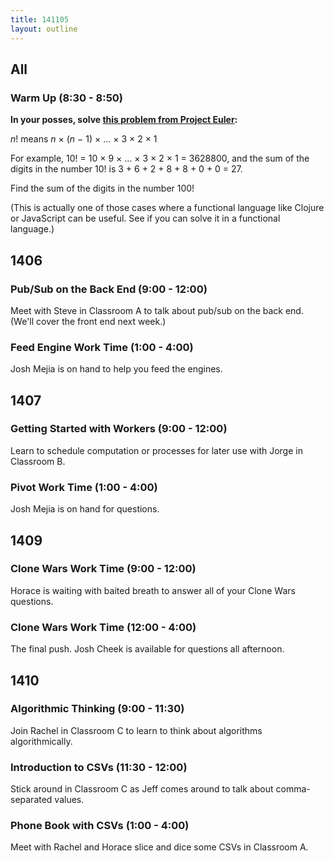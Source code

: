 ```yaml
---
title: 141105
layout: outline
---
```


## All

### Warm Up (8:30 - 8:50)

**In your posses, solve [this problem from Project Euler][pe]:**

*n*! means *n* × (*n* − 1) × ... × 3 × 2 × 1

For example, 10! = 10 × 9 × ... × 3 × 2 × 1 = 3628800,
and the sum of the digits in the number 10! is 3 + 6 + 2 + 8 + 8 + 0 + 0 = 27.

Find the sum of the digits in the number 100!

(This is actually one of those cases where a functional language like Clojure or JavaScript can be useful. See if you can solve it in a functional language.)

[pe]: https://projecteuler.net/problem=20

## 1406

### Pub/Sub on the Back End (9:00 - 12:00)

Meet with Steve in Classroom A to talk about pub/sub on the back end. (We'll cover the front end next week.)

### Feed Engine Work Time (1:00 - 4:00)

Josh Mejia is on hand to help you feed the engines.

## 1407

### Getting Started with Workers (9:00 - 12:00)

Learn to schedule computation or processes for later use with Jorge in Classroom B.

### Pivot Work Time (1:00 - 4:00)

Josh Mejia is on hand for questions.

## 1409

### Clone Wars Work Time (9:00 - 12:00)

Horace is waiting with baited breath to answer all of your Clone Wars questions.

### Clone Wars Work Time (12:00 - 4:00)

The final push. Josh Cheek is available for questions all afternoon.

## 1410

### Algorithmic Thinking (9:00 - 11:30)

Join Rachel in Classroom C to learn to think about algorithms algorithmically.

### Introduction to CSVs (11:30 - 12:00)

Stick around in Classroom C as Jeff comes around to talk about comma-separated values.

### Phone Book with CSVs (1:00 - 4:00)

Meet with Rachel and Horace slice and dice some CSVs in Classroom A.